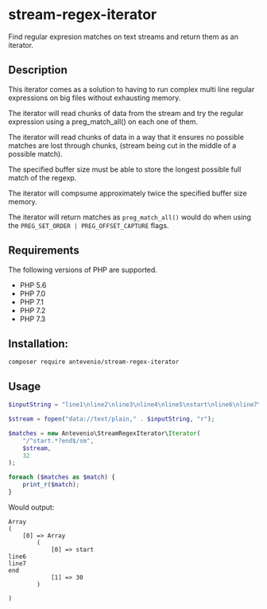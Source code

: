 # stream-regex-iterator
Find regular expresion matches on text streams and return them as an iterator.

## Description
This iterator comes as a solution to having to run complex multi line regular expressions 
on big files without exhausting memory.

The iterator will read chunks of data from the stream and try the regular expression 
using a preg_match_all() on each one of them.

The iterator will read chunks of data in a way that it ensures no possible matches are lost 
through chunks, (stream being cut in the middle of a possible match).

The specified buffer size must be able to store the longest possible full match of the regexp.

The iterator will compsume approximately twice the specified buffer size memory.

The iterator will return matches as ``preg_match_all()`` would do when using the 
```PREG_SET_ORDER | PREG_OFFSET_CAPTURE``` flags.

## Requirements
The following versions of PHP are supported.

* PHP 5.6
* PHP 7.0
* PHP 7.1
* PHP 7.2
* PHP 7.3

## Installation:
```
composer require antevenio/stream-regex-iterator
```

## Usage
```php
$inputString = "line1\nline2\nline3\nline4\nline5\nstart\nline6\nline7\nend";

$stream = fopen("data://text/plain," . $inputString, "r");

$matches = new Antevenio\StreamRegexIterator\Iterator(
    "/^start.*?end$/sm",
    $stream,
    32
);

foreach ($matches as $match) {
    print_r($match);
}
```
Would output:
```
Array
(
    [0] => Array
        (
            [0] => start
line6
line7
end
            [1] => 30
        )

)
```
